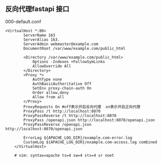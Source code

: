 ## 反向代理fastapi 接口
000-default.conf

    <VirtualHost *:80>
            ServerName 163
            ServerAlias 163.
            ServerAdmin webmaster@example.com
            DocumentRoot /var/www/example.com/public_html
        
            <Directory /var/www/example.com/public_html>
                Options -Indexes +FollowSymLinks
                AllowOverride All
            </Directory>
            <Proxy *>
                AuthType none
                AuthBasicAuthoritative Off
                SetEnv proxy-chain-auth On
                Order allow,deny
                Allow from all
            </Proxy>
            ProxyRequests On #off表示开启反向代理  on表示开启正向代理
            ProxyPass /t http://localhost:8070
            ProxyPassReverse /t http://localhost:8070
            ProxyPass /openapi.json http://localhost:8070/openapi.json
            ProxyPassReverse /openapi.json http://localhost:8070/openapi.json
        
            ErrorLog ${APACHE_LOG_DIR}/example.com-error.log
            CustomLog ${APACHE_LOG_DIR}/example.com-access.log combined
        </VirtualHost>
        
        # vim: syntax=apache ts=4 sw=4 sts=4 sr noet


